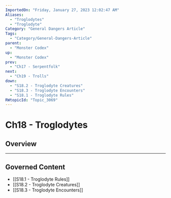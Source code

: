 ```yaml
---
ImportedOn: "Friday, January 27, 2023 12:02:47 AM"
Aliases:
  - "Troglodytes"
  - "Troglodyte"
Category: "General Dangers Article"
Tags:
  - "Category/General-Dangers-Article"
parent:
  - "Monster Codex"
up:
  - "Monster Codex"
prev:
  - "Ch17 - Serpentfolk"
next:
  - "Ch19 - Trolls"
down:
  - "S18.2 - Troglodyte Creatures"
  - "S18.3 - Troglodyte Encounters"
  - "S18.1 - Troglodyte Rules"
RWtopicId: "Topic_3069"
---
```

# Ch18 - Troglodytes
## Overview
---
## Governed Content
- [[S18.1 - Troglodyte Rules]]
- [[S18.2 - Troglodyte Creatures]]
- [[S18.3 - Troglodyte Encounters]]

